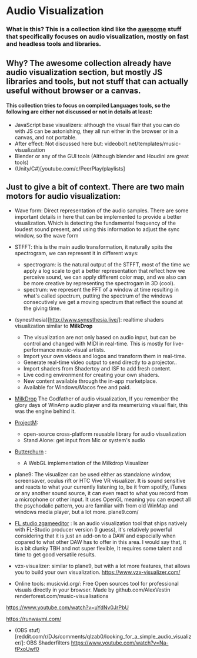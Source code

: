 # Audio Visualization

### What is this? This is a collection kind like the [awesome](https://github.com/sindresorhus/awesome) stuff that specifically focuses on audio visualization, mostly on fast and headless tools and libraries.
## Why? The awesome collection already have audio visualization section, but mostly JS libraries and tools, but not stuff that can actually useful without browser or a canvas.

#### This collection tries to focus on compiled Languages tools, so the following are either not discussed or not in details at least:
+ JavaScript base visualizers: although the visual flair that you can do with JS can be astonishing, they all run either in the browser or in a canvas, and not portable.
+ After effect:  Not discussed here but: videobolt.net/templates/music-visualization
+ Blender or any of the GUI tools (Although blender and Houdini are great tools)
+ (Unity/C#)[youtube.com/c/PeerPlay/playlists]

## Just to give a bit of context. There are two main motors for audio visualization:
+ Wave form: Direct representation of the audio samples.
There are some important details in here that can be implemented to provide a better visualization. Which is detecting the fundamental frequency of the loudest sound present, and using this information to adjust the sync window, so the wave form
+ STFFT: this is the main audio transformation, it naturally spits the spectrogram, we can represent it in different ways:
    + spectrogram: is the natural output of the STFFT, most of the time we apply a log scale to get a better representation that reflect how we perceive sound, we can apply different color map, and we also can be more creative by representing the spectrogam in 3D (cool).
    + spectrum: we represent the FFT of a window at time resulting in what's called spectrum, putting the spectrum of the windows consecutively we get a moving spectrum that reflect the sound at the giving time.


+ (synesthesia)[http://www.synesthesia.live/]: realtime shaders visualization similar to __MilkDrop__
    + The visualization are not only based on audio input, but can be control and changed with MIDI in real-time. This is mostly for live-performance music-visual artists.
    + Import your own videos and logos and transform them in real-time.
    + Generate real-time video output to send directly to a projector..
    + Import shaders from Shadertoy and ISF to add fresh content.
    + Live coding environment for creating your own shaders.
    + New content available through the in-app marketplace.
    + Available for Windows/Macos free and paid.
+ [MilkDrop](http://www.geisswerks.com/about_milkdrop.html) The Godfather of audio visualization, If you remember the glory days of WinAmp audio player and its mesmerizing visual flair, this was the engine behind it.
+ [ProjectM](https://github.com/projectM-visualizer/projectm):
    + open-source cross-platform reusable library for audio visualization
    + Stand Alone: get input from Mic or system's audio

+ [Butterchurn](github.com/jberg/butterchurn) :
    + A WebGL implementation of the Milkdrop Visualizer

+ plane9: The visualizer can be used either as standalone window, screensaver, oculus rift or HTC Vive VR visualizer. It is sound sensitive and reacts to what your currently listening to, be it from spotify, iTunes or any another sound source, it can even react to what you record from a microphone or other input.
It uses OpenGL meaning you can expect all the psychodalic pattern, you are familiar with from old WinMap and windows media player, but a lot more.
 plane9.com/

+ [FL studio zgameeditor](youtube.com/channel/UCV4oqyhk2L9HvOfjlraNtEQ/videos) : Is an audio visualization tool that ships natively with FL-Studio producer version (I guess), it's relatively powerful considering that it is just an add-on to a DAW and especially when copared to what other DAW has to offer in this area.
I would say that, it is a bit clunky TBH and not super flexible, It requires some talent and time to get good versatile results.

+ vzx-visualizer: similar to plane9, but with a lot more features, that allows you to build your own visualization.
https://www.vzx-visualizer.com/

+ Online tools:
musicvid.org/: Free Open sources tool for professional visuals directly in your browser. Made by github.com/AlexVestin
renderforest.com/music-visualisations


https://www.youtube.com/watch?v=uYdNv0JrPbU

https://runwayml.com/

+ (OBS stuf)[reddit.com/r/DJs/comments/qlzab0/looking_for_a_simple_audio_visualizer/]:
OBS Shaderfilters
https://www.youtube.com/watch?v=Na-fPxoUwf0
